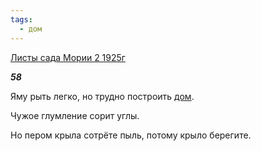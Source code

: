 ```yaml
---
tags:
  - дом
---
```

[Листы сада Мории 2 1925г](https://127.0.0.1:4002/agni/1925)

___58___

Яму рыть легко, но трудно построить [дом](../../../tags/#дом).   

Чужое глумление сорит углы.   

Но пером крыла сотрёте пыль, потому крыло берегите.   

